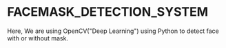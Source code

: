 # FACEMASK_DETECTION_SYSTEM
Here, We are using OpenCV("Deep Learning") using Python to detect face with or without mask.
